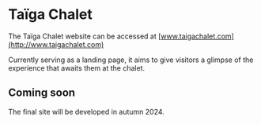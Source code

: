 # Taïga Chalet

The Taïga Chalet website can be accessed at [www.taigachalet.com](http://www.taigachalet.com)

Currently serving as a landing page, it aims to give visitors a glimpse of the experience that awaits them at the chalet. 


## Coming soon

The final site will be developed in autumn 2024.
